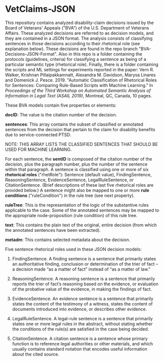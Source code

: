 # VetClaims-JSON
This repository contains analyzed disability-claim decisions issued by the Board of Veterans' Appeals ("BVA") of the U.S. Department of Veterans Affairs. These analyzed decisions are referred to as decision models, and they are contained in a JSON format. The analysis consists of classifying sentences in those decisions according to their rhetorical role (see explanation below). These decisions are found in the repo branch "BVA-Decisions-JSON-Format". Also in this repo is a folder containing the protocols (guidelines, criteria) for classifying a sentence as being of a particular semantic type (rhetorical role). Finally, there is a folder containing the scripts and ML settings for experiments reported in the paper: Vern R. Walker, Krishnan Pillaipakkamnatt, Alexandra M. Davidson, Marysa Linares and Domenick J. Pesce. 2019. "Automatic Classification of Rhetorical Roles for Sentences: Comparing Rule-Based Scripts with Machine Learning." In <i>Proceedings of the Third Workshop on Automated Semantic Analysis of Information in Legal Text (ASAIL 2019)</i>, Montreal, QC, Canada, 10 pages.

These BVA models contain five properties or elements:

<b>docID</b>: The value is the citation number of the decision.

<b>sentences</b>: This array contains the subset of classified or annotated sentences from the decision that pertain to the claim for disability benefits due to service-connected PTSD.

NOTE: THIS ARRAY LISTS THE CLASSIFIED SENTENCES THAT SHOULD BE USED FOR MACHINE LEARNING.

For each sentence, the <b>sentID</b> is composed of the citation number of the decision, plus the paragraph number, plus the number of the sentence within that paragraph. A sentence is classified using one or more of six <b>rhetorical roles</b> ("rhetRole"): Sentence (default value), FindingSentence, ReasoningSentence, EvidenceSentence, LegalRuleSentence, or CitationSentence. (Brief descriptions of these last five rhetorical roles are provided below.) A sentence might also be mapped to one or more <b>rule conditions</b> ("ruleCondition") in the rule tree (see next property).

<b>ruleTree</b>: This is the representation of the logic of the substantive rules applicable to the case. Some of the annotated sentences may be mapped to the appropriate node-proposition (rule condition) of this rule tree.

<b>text</b>: This contains the plain text of the original, entire decision (from which the annotated sentences have been extracted).

<b>metadm</b>: This contains selected metadata about the decision.

Five sentence rhetorical roles used in these JSON decision models:

1. FindingSentence. A finding sentence is a sentence that primarily states an authoritative finding, conclusion or determination of the trier of fact – a decision made “as a matter of fact” instead of “as a matter of law.”

2. ReasoningSentence. A reasoning sentence is a sentence that primarily reports the trier of fact’s reasoning based on the evidence, or evaluation of the probative value of the evidence, in making the findings of fact.

3. EvidenceSentence. An evidence sentence is a sentence that primarily states the content of the testimony of a witness, states the content of documents introduced into evidence, or describes other evidence.

4. LegalRuleSentence. A legal-rule sentence is a sentence that primarily states one or more legal rules in the abstract, without stating whether the conditions of the rule(s) are satisfied in the case being decided.

5. CitationSentence. A citation sentence is a sentence whose primary function is to reference legal authorities or other materials, and which usually contains standard notation that encodes useful information about the cited source.
